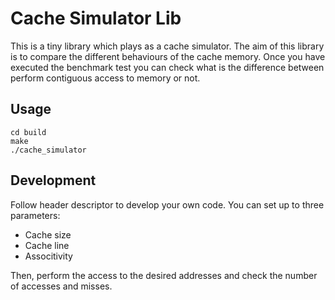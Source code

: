 Cache Simulator Lib
===================

This is a tiny library which plays as a cache simulator. The aim of this library is to compare the different behaviours of the cache memory.  Once you have executed the benchmark test you can check what is the difference between perform contiguous access to memory or not.

Usage
-----

    cd build
    make
    ./cache_simulator


Development
-----------
    
Follow header descriptor to develop your own code. You can set up to three parameters:
* Cache size
* Cache line
* Associtivity

Then, perform the access to the desired addresses and check the number of accesses and misses.
